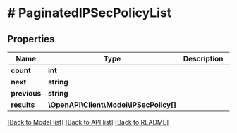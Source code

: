# # PaginatedIPSecPolicyList

## Properties

Name | Type | Description | Notes
------------ | ------------- | ------------- | -------------
**count** | **int** |  |
**next** | **string** |  | [optional]
**previous** | **string** |  | [optional]
**results** | [**\OpenAPI\Client\Model\IPSecPolicy[]**](IPSecPolicy.md) |  |

[[Back to Model list]](../../README.md#models) [[Back to API list]](../../README.md#endpoints) [[Back to README]](../../README.md)
